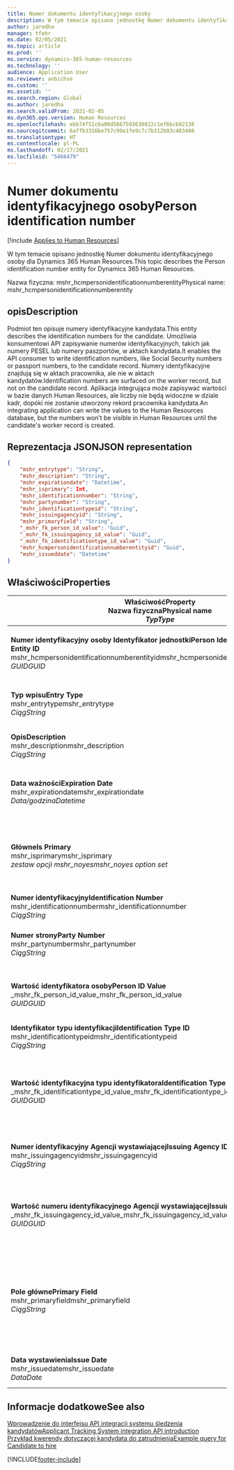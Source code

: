 ```yaml
---
title: Numer dokumentu identyfikacyjnego osoby
description: W tym temacie opisano jednostkę Numer dokumentu identyfikacyjnego osoby dla Dynamics 365 Human Resources.
author: jaredha
manager: tfehr
ms.date: 02/05/2021
ms.topic: article
ms.prod: ''
ms.service: dynamics-365-human-resources
ms.technology: ''
audience: Application User
ms.reviewer: anbichse
ms.custom: ''
ms.assetid: ''
ms.search.region: Global
ms.author: jaredha
ms.search.validFrom: 2021-02-05
ms.dyn365.ops.version: Human Resources
ms.openlocfilehash: ebb74f51c6a00d5667593630822c1ef6bcb92138
ms.sourcegitcommit: 6affb3316be757c99e1fe9c7c7b312b93c483408
ms.translationtype: HT
ms.contentlocale: pl-PL
ms.lasthandoff: 02/17/2021
ms.locfileid: "5466479"
---
```

# <a name="person-identification-number"></a><span data-ttu-id="8ae9e-103">Numer dokumentu identyfikacyjnego osoby</span><span class="sxs-lookup"><span data-stu-id="8ae9e-103">Person identification number</span></span>

[!include [Applies to Human Resources](../includes/applies-to-hr.md)]

<span data-ttu-id="8ae9e-104">W tym temacie opisano jednostkę Numer dokumentu identyfikacyjnego osoby dla Dynamics 365 Human Resources.</span><span class="sxs-lookup"><span data-stu-id="8ae9e-104">This topic describes the Person identification number entity for Dynamics 365 Human Resources.</span></span>

<span data-ttu-id="8ae9e-105">Nazwa fizyczna: mshr_hcmpersonidentificationnumberentity</span><span class="sxs-lookup"><span data-stu-id="8ae9e-105">Physical name: mshr_hcmpersonidentificationnumberentity</span></span>

## <a name="description"></a><span data-ttu-id="8ae9e-106">opis</span><span class="sxs-lookup"><span data-stu-id="8ae9e-106">Description</span></span>

<span data-ttu-id="8ae9e-107">Podmiot ten opisuje numery identyfikacyjne kandydata.</span><span class="sxs-lookup"><span data-stu-id="8ae9e-107">This entity describes the identification numbers for the candidate.</span></span> <span data-ttu-id="8ae9e-108">Umożliwia konsumentowi API zapisywanie numerów identyfikacyjnych, takich jak numery PESEL lub numery paszportów, w aktach kandydata.</span><span class="sxs-lookup"><span data-stu-id="8ae9e-108">It enables the API consumer to write identification numbers, like Social Security numbers or passport numbers, to the candidate record.</span></span> <span data-ttu-id="8ae9e-109">Numery identyfikacyjne znajdują się w aktach pracownika, ale nie w aktach kandydatów.</span><span class="sxs-lookup"><span data-stu-id="8ae9e-109">Identification numbers are surfaced on the worker record, but not on the candidate record.</span></span> <span data-ttu-id="8ae9e-110">Aplikacja integrująca może zapisywać wartości w bazie danych Human Resources, ale liczby nie będą widoczne w dziale kadr, dopóki nie zostanie utworzony rekord pracownika kandydata.</span><span class="sxs-lookup"><span data-stu-id="8ae9e-110">An integrating application can write the values to the Human Resources database, but the numbers won’t be visible in Human Resources until the candidate's worker record is created.</span></span>

## <a name="json-representation"></a><span data-ttu-id="8ae9e-111">Reprezentacja JSON</span><span class="sxs-lookup"><span data-stu-id="8ae9e-111">JSON representation</span></span>

```json
{
    "mshr_entrytype": "String",
    "mshr_description": "String",
    "mshr_expirationdate": "Datetime",
    "mshr_isprimary": Int,
    "mshr_identificationnumber": "String",
    "mshr_partynumber": "String",
    "mshr_identificationtypeid": "String",
    "mshr_issuingagencyid": "String",
    "mshr_primaryfield": "String",
    "_mshr_fk_person_id_value": "Guid",
    "_mshr_fk_issuingagency_id_value": "Guid",
    "_mshr_fk_identificationtype_id_value": "Guid",
    "mshr_hcmpersonidentificationnumberentityid": "Guid",
    "mshr_issueddate": "Datetime"
}
```

## <a name="properties"></a><span data-ttu-id="8ae9e-112">Właściwości</span><span class="sxs-lookup"><span data-stu-id="8ae9e-112">Properties</span></span>

| <span data-ttu-id="8ae9e-113">Właściwość</span><span class="sxs-lookup"><span data-stu-id="8ae9e-113">Property</span></span><br><span data-ttu-id="8ae9e-114">**Nazwa fizyczna**</span><span class="sxs-lookup"><span data-stu-id="8ae9e-114">**Physical name**</span></span><br><span data-ttu-id="8ae9e-115">**_Typ_**</span><span class="sxs-lookup"><span data-stu-id="8ae9e-115">**_Type_**</span></span> | <span data-ttu-id="8ae9e-116">Użycie</span><span class="sxs-lookup"><span data-stu-id="8ae9e-116">Use</span></span> | <span data-ttu-id="8ae9e-117">opis</span><span class="sxs-lookup"><span data-stu-id="8ae9e-117">Description</span></span> |
| --- | --- | --- |
| <span data-ttu-id="8ae9e-118">**Numer identyfikacyjny osoby Identyfikator jednostki**</span><span class="sxs-lookup"><span data-stu-id="8ae9e-118">**Person Identification Number Entity ID**</span></span><br><span data-ttu-id="8ae9e-119">mshr_hcmpersonidentificationnumberentityid</span><span class="sxs-lookup"><span data-stu-id="8ae9e-119">mshr_hcmpersonidentificationnumberentityid</span></span><br><span data-ttu-id="8ae9e-120">*GUID*</span><span class="sxs-lookup"><span data-stu-id="8ae9e-120">*GUID*</span></span> | <span data-ttu-id="8ae9e-121">Tylko do odczytu</span><span class="sxs-lookup"><span data-stu-id="8ae9e-121">Read-only</span></span><br><span data-ttu-id="8ae9e-122">Potrzebne</span><span class="sxs-lookup"><span data-stu-id="8ae9e-122">Required</span></span><br><span data-ttu-id="8ae9e-123">Wygenerowany przez system</span><span class="sxs-lookup"><span data-stu-id="8ae9e-123">System-generated</span></span> | <span data-ttu-id="8ae9e-124">Niepowtarzalny identyfikator podstawowy dla rekordu numeru identyfikacyjnego osoby.</span><span class="sxs-lookup"><span data-stu-id="8ae9e-124">Unique primary identifier for the person identification number record.</span></span> |
| <span data-ttu-id="8ae9e-125">**Typ wpisu**</span><span class="sxs-lookup"><span data-stu-id="8ae9e-125">**Entry Type**</span></span><br><span data-ttu-id="8ae9e-126">mshr_entrytype</span><span class="sxs-lookup"><span data-stu-id="8ae9e-126">mshr_entrytype</span></span><br><span data-ttu-id="8ae9e-127">*Ciąg*</span><span class="sxs-lookup"><span data-stu-id="8ae9e-127">*String*</span></span> | <span data-ttu-id="8ae9e-128">Czytaj-zapisz</span><span class="sxs-lookup"><span data-stu-id="8ae9e-128">Read-write</span></span><br><span data-ttu-id="8ae9e-129">Opcjonalny</span><span class="sxs-lookup"><span data-stu-id="8ae9e-129">Optional</span></span> | <span data-ttu-id="8ae9e-130">Dowolna wartość wskazująca rodzaj wpisu numeru identyfikacyjnego.</span><span class="sxs-lookup"><span data-stu-id="8ae9e-130">Free value to reference the type of entry for the identification number.</span></span> |
| <span data-ttu-id="8ae9e-131">**Opis**</span><span class="sxs-lookup"><span data-stu-id="8ae9e-131">**Description**</span></span><br><span data-ttu-id="8ae9e-132">mshr_description</span><span class="sxs-lookup"><span data-stu-id="8ae9e-132">mshr_description</span></span><br><span data-ttu-id="8ae9e-133">*Ciąg*</span><span class="sxs-lookup"><span data-stu-id="8ae9e-133">*String*</span></span> | <span data-ttu-id="8ae9e-134">Czytaj-zapisz</span><span class="sxs-lookup"><span data-stu-id="8ae9e-134">Read-write</span></span><br><span data-ttu-id="8ae9e-135">Opcjonalny</span><span class="sxs-lookup"><span data-stu-id="8ae9e-135">Optional</span></span> | <span data-ttu-id="8ae9e-136">Opis numeru identyfikacyjnego.</span><span class="sxs-lookup"><span data-stu-id="8ae9e-136">The description of the identification number.</span></span> |
| <span data-ttu-id="8ae9e-137">**Data ważności**</span><span class="sxs-lookup"><span data-stu-id="8ae9e-137">**Expiration Date**</span></span><br><span data-ttu-id="8ae9e-138">mshr_expirationdate</span><span class="sxs-lookup"><span data-stu-id="8ae9e-138">mshr_expirationdate</span></span><br><span data-ttu-id="8ae9e-139">*Data/godzina*</span><span class="sxs-lookup"><span data-stu-id="8ae9e-139">*Datetime*</span></span> | <span data-ttu-id="8ae9e-140">Czytaj-zapisz</span><span class="sxs-lookup"><span data-stu-id="8ae9e-140">Read-write</span></span><br><span data-ttu-id="8ae9e-141">Opcjonalny</span><span class="sxs-lookup"><span data-stu-id="8ae9e-141">Optional</span></span> | <span data-ttu-id="8ae9e-142">Data wygaśnięcia numeru identyfikacyjnego lub skojarzonego dokumentu.</span><span class="sxs-lookup"><span data-stu-id="8ae9e-142">The date on which the identification number or associated document expires.</span></span> |
| <span data-ttu-id="8ae9e-143">**Główne**</span><span class="sxs-lookup"><span data-stu-id="8ae9e-143">**Is Primary**</span></span><br><span data-ttu-id="8ae9e-144">mshr_isprimary</span><span class="sxs-lookup"><span data-stu-id="8ae9e-144">mshr_isprimary</span></span><br><span data-ttu-id="8ae9e-145">*zestaw opcji mshr_noyes*</span><span class="sxs-lookup"><span data-stu-id="8ae9e-145">*mshr_noyes option set*</span></span> | <span data-ttu-id="8ae9e-146">Czytaj-zapisz</span><span class="sxs-lookup"><span data-stu-id="8ae9e-146">Read-write</span></span><br><span data-ttu-id="8ae9e-147">Opcjonalny</span><span class="sxs-lookup"><span data-stu-id="8ae9e-147">Optional</span></span> | <span data-ttu-id="8ae9e-148">Określa, czy numer identyfikacyjny jest podstawowym rekordem osoby dla tego typu identyfikacji.</span><span class="sxs-lookup"><span data-stu-id="8ae9e-148">Defines whether the identification number is the primary record for the person for this identification type.</span></span> |
| <span data-ttu-id="8ae9e-149">**Numer identyfikacyjny**</span><span class="sxs-lookup"><span data-stu-id="8ae9e-149">**Identification Number**</span></span><br><span data-ttu-id="8ae9e-150">mshr_identificationnumber</span><span class="sxs-lookup"><span data-stu-id="8ae9e-150">mshr_identificationnumber</span></span><br><span data-ttu-id="8ae9e-151">*Ciąg*</span><span class="sxs-lookup"><span data-stu-id="8ae9e-151">*String*</span></span> | <span data-ttu-id="8ae9e-152">Czytaj-zapisz</span><span class="sxs-lookup"><span data-stu-id="8ae9e-152">Read-write</span></span><br><span data-ttu-id="8ae9e-153">Potrzebne</span><span class="sxs-lookup"><span data-stu-id="8ae9e-153">Required</span></span> | <span data-ttu-id="8ae9e-154">Numer identyfikacyjny.</span><span class="sxs-lookup"><span data-stu-id="8ae9e-154">The identification number.</span></span> |
| <span data-ttu-id="8ae9e-155">**Numer strony**</span><span class="sxs-lookup"><span data-stu-id="8ae9e-155">**Party Number**</span></span><br><span data-ttu-id="8ae9e-156">mshr_partynumber</span><span class="sxs-lookup"><span data-stu-id="8ae9e-156">mshr_partynumber</span></span><br><span data-ttu-id="8ae9e-157">*Ciąg*</span><span class="sxs-lookup"><span data-stu-id="8ae9e-157">*String*</span></span> | <span data-ttu-id="8ae9e-158">Czytaj-zapisz</span><span class="sxs-lookup"><span data-stu-id="8ae9e-158">Read-write</span></span><br><span data-ttu-id="8ae9e-159">Potrzebne</span><span class="sxs-lookup"><span data-stu-id="8ae9e-159">Required</span></span> | <span data-ttu-id="8ae9e-160">Identyfikator strony (osoby) posiadającej numer identyfikacyjny.</span><span class="sxs-lookup"><span data-stu-id="8ae9e-160">The identifier of the party (person) owning the identification number.</span></span> |
| <span data-ttu-id="8ae9e-161">**Wartość identyfikatora osoby**</span><span class="sxs-lookup"><span data-stu-id="8ae9e-161">**Person ID Value**</span></span><br><span data-ttu-id="8ae9e-162">_mshr_fk_person_id_value</span><span class="sxs-lookup"><span data-stu-id="8ae9e-162">_mshr_fk_person_id_value</span></span><br><span data-ttu-id="8ae9e-163">*GUID*</span><span class="sxs-lookup"><span data-stu-id="8ae9e-163">*GUID*</span></span> | <span data-ttu-id="8ae9e-164">Tylko do odczytu</span><span class="sxs-lookup"><span data-stu-id="8ae9e-164">Read-only</span></span><br><span data-ttu-id="8ae9e-165">Potrzebne</span><span class="sxs-lookup"><span data-stu-id="8ae9e-165">Required</span></span><br><span data-ttu-id="8ae9e-166">Klucz obcy: mshr_dirpersonentityid jednostki mshr_dirpersonentity</span><span class="sxs-lookup"><span data-stu-id="8ae9e-166">Foreign key: mshr_dirpersonentityid of mshr_dirpersonentity entity</span></span> | <span data-ttu-id="8ae9e-167">Unikalny identyfikator strony (osoby).</span><span class="sxs-lookup"><span data-stu-id="8ae9e-167">The unique identifier of the party (person).</span></span> |
| <span data-ttu-id="8ae9e-168">**Identyfikator typu identyfikacji**</span><span class="sxs-lookup"><span data-stu-id="8ae9e-168">**Identification Type ID**</span></span><br><span data-ttu-id="8ae9e-169">mshr_identificationtypeid</span><span class="sxs-lookup"><span data-stu-id="8ae9e-169">mshr_identificationtypeid</span></span><br><span data-ttu-id="8ae9e-170">*Ciąg*</span><span class="sxs-lookup"><span data-stu-id="8ae9e-170">*String*</span></span> | <span data-ttu-id="8ae9e-171">Czytaj-zapisz</span><span class="sxs-lookup"><span data-stu-id="8ae9e-171">Read-write</span></span><br><span data-ttu-id="8ae9e-172">Potrzebne</span><span class="sxs-lookup"><span data-stu-id="8ae9e-172">Required</span></span> | <span data-ttu-id="8ae9e-173">Rodzaj numeru identyfikacyjnego.</span><span class="sxs-lookup"><span data-stu-id="8ae9e-173">The type of identification number.</span></span> |
| <span data-ttu-id="8ae9e-174">**Wartość identyfikacyjna typu identyfikatora**</span><span class="sxs-lookup"><span data-stu-id="8ae9e-174">**Identification Type ID Value**</span></span><br><span data-ttu-id="8ae9e-175">_mshr_fk_identificationtype_id_value</span><span class="sxs-lookup"><span data-stu-id="8ae9e-175">_mshr_fk_identificationtype_id_value</span></span><br><span data-ttu-id="8ae9e-176">*GUID*</span><span class="sxs-lookup"><span data-stu-id="8ae9e-176">*GUID*</span></span> | <span data-ttu-id="8ae9e-177">Tylko do odczytu</span><span class="sxs-lookup"><span data-stu-id="8ae9e-177">Read-only</span></span><br><span data-ttu-id="8ae9e-178">Potrzebne</span><span class="sxs-lookup"><span data-stu-id="8ae9e-178">Required</span></span><br><span data-ttu-id="8ae9e-179">Klucz obcy: mshr_hcmidentificationtypeentityid jednostki mshr_hcmidentificationtypeentity</span><span class="sxs-lookup"><span data-stu-id="8ae9e-179">Foreign key: mshr_hcmidentificationtypeentityid of mshr_hcmidentificationtypeentity entity</span></span> | <span data-ttu-id="8ae9e-180">Wygenerowany przez system unikalny identyfikator dla typu identyfikacji.</span><span class="sxs-lookup"><span data-stu-id="8ae9e-180">System-generated unique identifier of the identification type.</span></span> |
| <span data-ttu-id="8ae9e-181">**Numer identyfikacyjny Agencji wystawiającej**</span><span class="sxs-lookup"><span data-stu-id="8ae9e-181">**Issuing Agency ID**</span></span><br><span data-ttu-id="8ae9e-182">mshr_issuingagencyid</span><span class="sxs-lookup"><span data-stu-id="8ae9e-182">mshr_issuingagencyid</span></span><br><span data-ttu-id="8ae9e-183">*Ciąg*</span><span class="sxs-lookup"><span data-stu-id="8ae9e-183">*String*</span></span> | <span data-ttu-id="8ae9e-184">Czytaj-zapisz</span><span class="sxs-lookup"><span data-stu-id="8ae9e-184">Read-write</span></span><br><span data-ttu-id="8ae9e-185">Opcjonalny</span><span class="sxs-lookup"><span data-stu-id="8ae9e-185">Optional</span></span> | <span data-ttu-id="8ae9e-186">Agencja lub organizacja wystawiające numer identyfikacyjny.</span><span class="sxs-lookup"><span data-stu-id="8ae9e-186">The agency or organization issuing the identification number.</span></span> |
| <span data-ttu-id="8ae9e-187">**Wartość numeru identyfikacyjnego Agencji wystawiającej**</span><span class="sxs-lookup"><span data-stu-id="8ae9e-187">**Issuing Agency ID Value**</span></span><br><span data-ttu-id="8ae9e-188">_mshr_fk_issuingagency_id_value</span><span class="sxs-lookup"><span data-stu-id="8ae9e-188">_mshr_fk_issuingagency_id_value</span></span><br><span data-ttu-id="8ae9e-189">*GUID*</span><span class="sxs-lookup"><span data-stu-id="8ae9e-189">*GUID*</span></span> | <span data-ttu-id="8ae9e-190">Tylko do odczytu</span><span class="sxs-lookup"><span data-stu-id="8ae9e-190">Read-only</span></span><br><span data-ttu-id="8ae9e-191">Opcjonalny</span><span class="sxs-lookup"><span data-stu-id="8ae9e-191">Optional</span></span><br><span data-ttu-id="8ae9e-192">Klucz obcy: mshr_hcmissuingagencyentityid jednostki mshr_hcmissuingagencyentity</span><span class="sxs-lookup"><span data-stu-id="8ae9e-192">Foreign key: mshr_hcmissuingagencyentityid of mshr_hcmissuingagencyentity entity</span></span> | <span data-ttu-id="8ae9e-193">Wygenerowany przez system niepowtarzalny identyfikator agencji wydającej numer identyfikacyjny.</span><span class="sxs-lookup"><span data-stu-id="8ae9e-193">System-generated unique identifier of the agency issuing the identification number.</span></span> |
| <span data-ttu-id="8ae9e-194">**Pole główne**</span><span class="sxs-lookup"><span data-stu-id="8ae9e-194">**Primary Field**</span></span><br><span data-ttu-id="8ae9e-195">mshr_primaryfield</span><span class="sxs-lookup"><span data-stu-id="8ae9e-195">mshr_primaryfield</span></span><br><span data-ttu-id="8ae9e-196">*Ciąg*</span><span class="sxs-lookup"><span data-stu-id="8ae9e-196">*String*</span></span> | <span data-ttu-id="8ae9e-197">Tylko do odczytu</span><span class="sxs-lookup"><span data-stu-id="8ae9e-197">Read-only</span></span><br><span data-ttu-id="8ae9e-198">Potrzebne</span><span class="sxs-lookup"><span data-stu-id="8ae9e-198">Required</span></span> | <span data-ttu-id="8ae9e-199">Pole, które ma być używane jako identyfikator rekordu encji.</span><span class="sxs-lookup"><span data-stu-id="8ae9e-199">Field to be used as an identifier of the entity record.</span></span> <span data-ttu-id="8ae9e-200">Połączenie numeru strony, identyfikatora typu identyfikatora i numeru identyfikacyjnego.</span><span class="sxs-lookup"><span data-stu-id="8ae9e-200">Combination of party number, identification type ID, and identification number.</span></span> |
| <span data-ttu-id="8ae9e-201">**Data wystawienia**</span><span class="sxs-lookup"><span data-stu-id="8ae9e-201">**Issue Date**</span></span><br><span data-ttu-id="8ae9e-202">mshr_issuedate</span><span class="sxs-lookup"><span data-stu-id="8ae9e-202">mshr_issuedate</span></span><br><span data-ttu-id="8ae9e-203">*Data*</span><span class="sxs-lookup"><span data-stu-id="8ae9e-203">*Date*</span></span> | <span data-ttu-id="8ae9e-204">Czytaj-zapisz</span><span class="sxs-lookup"><span data-stu-id="8ae9e-204">Read-write</span></span><br><span data-ttu-id="8ae9e-205">Opcjonalny</span><span class="sxs-lookup"><span data-stu-id="8ae9e-205">Optional</span></span> | <span data-ttu-id="8ae9e-206">Data nadania numeru identyfikacyjnego.</span><span class="sxs-lookup"><span data-stu-id="8ae9e-206">The date the identification number was issued.</span></span> |

## <a name="see-also"></a><span data-ttu-id="8ae9e-207">Informacje dodatkowe</span><span class="sxs-lookup"><span data-stu-id="8ae9e-207">See also</span></span>

[<span data-ttu-id="8ae9e-208">Wprowadzenie do interfejsu API integracji systemu śledzenia kandydatów</span><span class="sxs-lookup"><span data-stu-id="8ae9e-208">Applicant Tracking System integration API introduction</span></span>](hr-admin-integration-ats-api-introduction.md)<br>
[<span data-ttu-id="8ae9e-209">Przykład kwerendy dotyczącej kandydata do zatrudnienia</span><span class="sxs-lookup"><span data-stu-id="8ae9e-209">Example query for Candidate to hire</span></span>](hr-admin-integration-ats-api-candidate-to-hire-example-query.md)



[!INCLUDE[footer-include](../includes/footer-banner.md)]